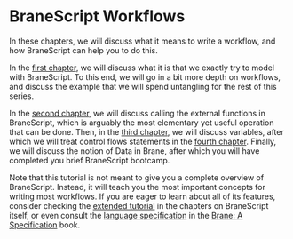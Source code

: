 # BraneScript Workflows
In these chapters, we will discuss what it means to write a workflow, and how BraneScript can help you to do this.

In the [first chapter](./highlevel.md), we will discuss what it is that we exactly try to model with BraneScript. To this end, we will go in a bit more depth on workflows, and discuss the example that we will spend untangling for the rest of this series.

In the [second chapter](./calling-functions.md), we will discuss calling the external functions in BraneScript, which is arguably the most elementary yet useful operation that can be done. Then, in the [third chapter](./variables.md), we will discuss variables, after which we will treat control flows statements in the [fourth chapter](./control-flow.md). Finally, we will discuss the notion of Data in Brane, after which you will have completed you brief BraneScript bootcamp.

Note that this tutorial is not meant to give you a complete overview of BraneScript. Instead, it will teach you the most important concepts for writing most workflows. If you are eager to learn about all of its features, consider checking the [extended tutorial](../../branescript/introduction.md) in the chapters on BraneScript itself, or even consult the [language specification](/specification/branescript/introduction.html) in the [Brane: A Specification](/specification) book.
